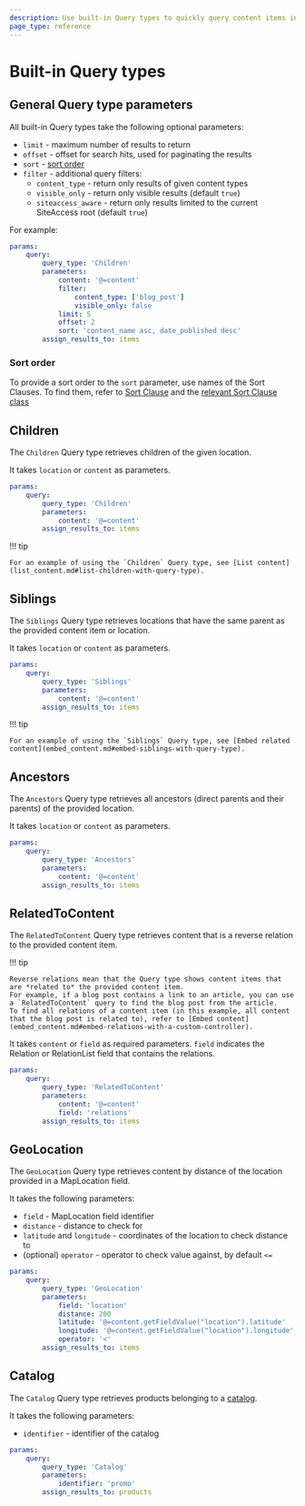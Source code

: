 ```yaml
---
description: Use built-in Query types to quickly query content items in templates.
page_type: reference
---
```


# Built-in Query types

## General Query type parameters

All built-in Query types take the following optional parameters:

- `limit` - maximum number of results to return
- `offset` - offset for search hits, used for paginating the results
- `sort` - [sort order](#sort-order)
- `filter` - additional query filters:
    - `content_type` - return only results of given content types
    - `visible_only` - return only visible results (default `true`)
    - `siteaccess_aware` - return only results limited to the current SiteAccess root (default `true`)

For example:

``` yaml
params:
    query:
        query_type: 'Children'
        parameters:
            content: '@=content'
            filter:
                content_type: ['blog_post']
                visible_only: false
            limit: 5
            offset: 2
            sort: 'content_name asc, date_published desc'
        assign_results_to: items
```

### Sort order

To provide a sort order to the `sort` parameter, use names of the Sort Clauses.
To find them, refer to [Sort Clause](sort_clause_reference.md) and the [relevant Sort Clause class](https://github.com/ibexa/core/blob/main/src/bundle/Core/Resources/config/sort_spec.yml#L29)

## Children

The `Children` Query type retrieves children of the given location.

It takes `location` or `content` as parameters.

``` yaml
params:
    query:
        query_type: 'Children'
        parameters:
            content: '@=content'
        assign_results_to: items
```

!!! tip

    For an example of using the `Children` Query type, see [List content](list_content.md#list-children-with-query-type).

## Siblings

The `Siblings` Query type retrieves locations that have the same parent as the provided content item or location.

It takes `location` or `content` as parameters.

``` yaml
params:
    query:
        query_type: 'Siblings'
        parameters:
            content: '@=content'
        assign_results_to: items
```

!!! tip

    For an example of using the `Siblings` Query type, see [Embed related content](embed_content.md#embed-siblings-with-query-type).

## Ancestors

The `Ancestors` Query type retrieves all ancestors (direct parents and their parents) of the provided location.

It takes `location` or `content` as parameters.

``` yaml
params:
    query:
        query_type: 'Ancestors'
        parameters:
            content: '@=content'
        assign_results_to: items
```

## RelatedToContent

The `RelatedToContent` Query type retrieves content that is a reverse relation to the provided content item.

!!! tip

    Reverse relations mean that the Query type shows content items that are *related to* the provided content item.
    For example, if a blog post contains a link to an article, you can use a `RelatedToContent` query to find the blog post from the article.
    To find all relations of a content item (in this example, all content that the blog post is related to), refer to [Embed content](embed_content.md#embed-relations-with-a-custom-controller).

It takes `content` or `field` as required parameters.
`field` indicates the Relation or RelationList field that contains the relations.

``` yaml
params:
    query:
        query_type: 'RelatedToContent'
        parameters:
            content: '@=content'
            field: 'relations'
        assign_results_to: items
```

## GeoLocation

The `GeoLocation` Query type retrieves content by distance of the location provided in a MapLocation field.

It takes the following parameters:

- `field` - MapLocation field identifier
- `distance` - distance to check for
- `latitude` and `longitude` - coordinates of the location to check distance to
- (optional) `operator` - operator to check value against, by default `<=`

``` yaml
params:
    query:
        query_type: 'GeoLocation'
        parameters:
            field: 'location'
            distance: 200
            latitude: '@=content.getFieldValue("location").latitude'
            longitude: '@=content.getFieldValue("location").longitude'
            operator: '<'
        assign_results_to: items
```

## Catalog

The `Catalog` Query type retrieves products belonging to a [catalog](catalogs.md).

It takes the following parameters:

- `identifier` - identifier of the catalog

``` yaml
params:
    query:
        query_type: 'Catalog'
        parameters:
            identifier: 'promo'
        assign_results_to: products
```
